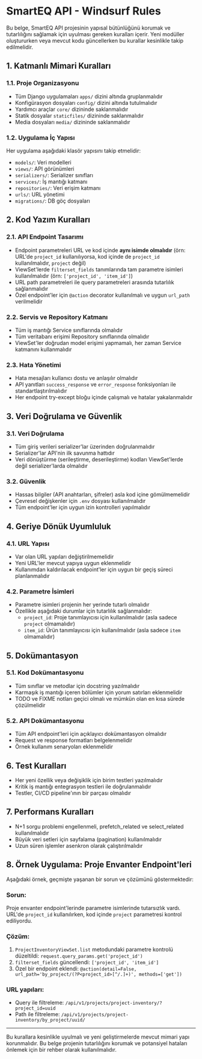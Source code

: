 # SmartEQ API - Windsurf Rules

Bu belge, SmartEQ API projesinin yapısal bütünlüğünü korumak ve tutarlılığını sağlamak için uyulması gereken kuralları içerir. Yeni modüller oluştururken veya mevcut kodu güncellerken bu kurallar kesinlikle takip edilmelidir.

## 1. Katmanlı Mimari Kuralları

### 1.1. Proje Organizasyonu
- Tüm Django uygulamaları `apps/` dizini altında gruplanmalıdır
- Konfigürasyon dosyaları `config/` dizini altında tutulmalıdır
- Yardımcı araçlar `core/` dizininde saklanmalıdır
- Statik dosyalar `staticfiles/` dizininde saklanmalıdır
- Media dosyaları `media/` dizininde saklanmalıdır

### 1.2. Uygulama İç Yapısı
Her uygulama aşağıdaki klasör yapısını takip etmelidir:
- `models/`: Veri modelleri
- `views/`: API görünümleri
- `serializers/`: Serializer sınıfları
- `services/`: İş mantığı katmanı
- `repositories/`: Veri erişim katmanı
- `urls/`: URL yönetimi
- `migrations/`: DB göç dosyaları

## 2. Kod Yazım Kuralları

### 2.1. API Endpoint Tasarımı
- Endpoint parametreleri URL ve kod içinde **aynı isimde olmalıdır** (örn: URL'de `project_id` kullanılıyorsa, kod içinde de `project_id` kullanılmalıdır, `project` değil)
- ViewSet'lerde `filterset_fields` tanımlarında tam parametre isimleri kullanılmalıdır (örn: `['project_id', 'item_id']`)
- URL path parametreleri ile query parametreleri arasında tutarlılık sağlanmalıdır
- Özel endpoint'ler için `@action` decorator kullanılmalı ve uygun `url_path` verilmelidir

### 2.2. Servis ve Repository Katmanı
- Tüm iş mantığı Service sınıflarında olmalıdır
- Tüm veritabanı erişimi Repository sınıflarında olmalıdır
- ViewSet'ler doğrudan model erişimi yapmamalı, her zaman Service katmanını kullanmalıdır

### 2.3. Hata Yönetimi
- Hata mesajları kullanıcı dostu ve anlaşılır olmalıdır
- API yanıtları `success_response` ve `error_response` fonksiyonları ile standartlaştırılmalıdır
- Her endpoint try-except bloğu içinde çalışmalı ve hatalar yakalanmalıdır

## 3. Veri Doğrulama ve Güvenlik

### 3.1. Veri Doğrulama
- Tüm giriş verileri serializer'lar üzerinden doğrulanmalıdır
- Serializer'lar API'nin ilk savunma hattıdır
- Veri dönüştürme (serileştirme, deserileştirme) kodları ViewSet'lerde değil serializer'larda olmalıdır

### 3.2. Güvenlik
- Hassas bilgiler (API anahtarları, şifreler) asla kod içine gömülmemelidir
- Çevresel değişkenler için `.env` dosyası kullanılmalıdır
- Tüm endpoint'ler için uygun izin kontrolleri yapılmalıdır

## 4. Geriye Dönük Uyumluluk

### 4.1. URL Yapısı
- Var olan URL yapıları değiştirilmemelidir
- Yeni URL'ler mevcut yapıya uygun eklenmelidir
- Kullanımdan kaldırılacak endpoint'ler için uygun bir geçiş süreci planlanmalıdır

### 4.2. Parametre İsimleri
- Parametre isimleri projenin her yerinde tutarlı olmalıdır
- Özellikle aşağıdaki durumlar için tutarlılık sağlanmalıdır:
  - `project_id`: Proje tanımlayıcısı için kullanılmalıdır (asla sadece `project` olmamalıdır)
  - `item_id`: Ürün tanımlayıcısı için kullanılmalıdır (asla sadece `item` olmamalıdır)

## 5. Dokümantasyon

### 5.1. Kod Dokümantasyonu
- Tüm sınıflar ve metodlar için docstring yazılmalıdır
- Karmaşık iş mantığı içeren bölümler için yorum satırları eklenmelidir
- TODO ve FIXME notları geçici olmalı ve mümkün olan en kısa sürede çözülmelidir

### 5.2. API Dokümantasyonu
- Tüm API endpoint'leri için açıklayıcı dokümantasyon olmalıdır
- Request ve response formatları belgelenmelidir
- Örnek kullanım senaryoları eklenmelidir

## 6. Test Kuralları

- Her yeni özellik veya değişiklik için birim testleri yazılmalıdır
- Kritik iş mantığı entegrasyon testleri ile doğrulanmalıdır
- Testler, CI/CD pipeline'ının bir parçası olmalıdır

## 7. Performans Kuralları

- N+1 sorgu problemi engellenmeli, prefetch_related ve select_related kullanılmalıdır
- Büyük veri setleri için sayfalama (pagination) kullanılmalıdır
- Uzun süren işlemler asenkron olarak çalıştırılmalıdır

## 8. Örnek Uygulama: Proje Envanter Endpoint'leri

Aşağıdaki örnek, geçmişte yaşanan bir sorun ve çözümünü göstermektedir:

### Sorun:
Proje envanter endpoint'lerinde parametre isimlerinde tutarsızlık vardı. URL'de `project_id` kullanılırken, kod içinde `project` parametresi kontrol ediliyordu.

### Çözüm:
1. `ProjectInventoryViewSet.list` metodundaki parametre kontrolü düzeltildi: `request.query_params.get('project_id')`
2. `filterset_fields` güncellendi: `['project_id', 'item_id']`
3. Özel bir endpoint eklendi: `@action(detail=False, url_path='by_project/(?P<project_id>[^/.]+)', methods=['get'])`

### URL yapıları:
- Query ile filtreleme: `/api/v1/projects/project-inventory/?project_id=uuid`
- Path ile filtreleme: `/api/v1/projects/project-inventory/by_project/uuid/`

***

Bu kurallara kesinlikle uyulmalı ve yeni geliştirmelerde mevcut mimari yapı korunmalıdır. Bu belge projenin tutarlılığını korumak ve potansiyel hataları önlemek için bir rehber olarak kullanılmalıdır.
